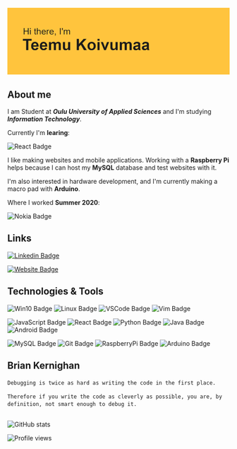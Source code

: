 ![Header Image](https://github.com/Teemukoivumaa/Teemukoivumaa/blob/master/header.png)

## About me
<p>I am Student at <b><em>Oulu University of Applied Sciences</em></b> and I'm studying <b><em>Information Technology</em></b>.</p>
<p>Currently I'm <b>learing</b>:</p>

![React Badge](https://img.shields.io/badge/-React-FFC43D?style=flat-square&logo=React&logoColor=black)

<p>I like making websites and mobile applications. Working with a <b>Raspberry Pi</b> helps because I can host my <b>MySQL</b> database and test websites with it.</p>
<p>I'm also interested in hardware development, and I'm currently making a macro pad with <b>Arduino</b>. </p>

<p>Where I worked <b>Summer 2020</b>:</p>

![Nokia Badge](https://img.shields.io/badge/-Nokia-124191?style=flat-square&logo=Nokia&logoColor=white)

## Links
[![Linkedin Badge](https://img.shields.io/badge/-TeemuKoivumaa-blue?style=flat-square&logo=Linkedin&logoColor=white&link=https://www.linkedin.com/in/teemukoivumaa/)](https://www.linkedin.com/in/teemukoivumaa/)

[![Website Badge](https://img.shields.io/badge/-teemukoivumaa.github.io/website/-e34f26?style=flat-square&logo=HTML5&logoColor=white&&link=teemukoivumaa.github.io/website/)](https://teemukoivumaa.github.io/website/)

## Technologies & Tools
![Win10 Badge](https://img.shields.io/badge/MainOS-Win10-informational?style=flat&logo=windows&logoColor=white&color=FFC43D)
![Linux Badge](https://img.shields.io/badge/SecondaryOS-Linux-informational?style=flat&logo=linux&logoColor=white&color=FFC43D)
![VSCode Badge](https://img.shields.io/badge/MainEditor-VSCode-informational?style=flat&logo=visual-studio-code&logoColor=white&color=FFC43D)
![Vim Badge](https://img.shields.io/badge/SecondaryEditor-Vim-informational?style=flat&logo=vim&logoColor=white&color=FFC43D)

![JavaScript Badge](https://img.shields.io/badge/Code-JavaScript-informational?style=flat&logo=javascript&logoColor=white&color=FFC43D)
![React Badge](https://img.shields.io/badge/Code-React-informational?style=flat&logo=react&logoColor=white&color=FFC43D)
![Python Badge](https://img.shields.io/badge/Code-Python-informational?style=flat&logo=python&logoColor=white&color=FFC43D)
![Java Badge](https://img.shields.io/badge/Code-Java-informational?style=flat&logo=java&logoColor=white&color=FFC43D)
![Android Badge](https://img.shields.io/badge/Code-Android-informational?style=flat&logo=android&logoColor=white&color=FFC43D)

![MySQL Badge](https://img.shields.io/badge/Tools-MySQL-informational?style=flat&logo=MySQL&logoColor=white&color=FFC43D)
![Git Badge](https://img.shields.io/badge/Tools-Git-informational?style=flat&logo=git&logoColor=white&color=FFC43D)
![RaspberryPi Badge](https://img.shields.io/badge/Tools-RaspberryPi-informational?style=flat&logo=raspberry-pi&logoColor=white&color=FFC43D)
![Arduino Badge](https://img.shields.io/badge/Tools-Arduino-informational?style=flat&logo=arduino&logoColor=white&color=FFC43D)

## Brian Kernighan
`Debugging is twice as hard as writing the code in the first place.`

`Therefore if you write the code as cleverly as possible, you are, by definition, not smart enough to debug it.`

##
![GitHub stats](https://github-readme-stats.vercel.app/api?username=Teemukoivumaa&show_icons=true)  

![Profile views](https://komarev.com/ghpvc/?username=Teemukoivumaa&color=FFC43D)
<!--
**Teemukoivumaa/Teemukoivumaa** is a ✨ _special_ ✨ repository because its `README.md` (this file) appears on your GitHub profile.

~Hello curious stranger~ 

- 🔭 I’m currently working on ...
- 🌱 I’m currently learning ...
- 👯 I’m looking to collaborate on ...
- 🤔 I’m looking for help with ...
- 💬 Ask me about ...
- 📫 How to reach me: ...
- 😄 Pronouns: ...
- ⚡ Fun fact: ...
-->
